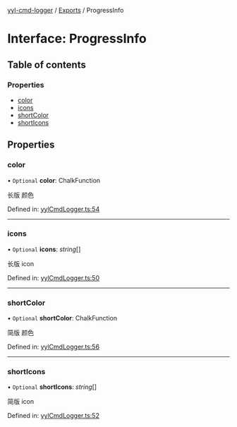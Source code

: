 [yyl-cmd-logger](../README.md) / [Exports](../modules.md) / ProgressInfo

# Interface: ProgressInfo

## Table of contents

### Properties

- [color](progressinfo.md#color)
- [icons](progressinfo.md#icons)
- [shortColor](progressinfo.md#shortcolor)
- [shortIcons](progressinfo.md#shorticons)

## Properties

### color

• `Optional` **color**: ChalkFunction

长版 颜色

Defined in: [yylCmdLogger.ts:54](https://github.com/yyl-team/yyl-cmd-logger/blob/7328353/src/yylCmdLogger.ts#L54)

___

### icons

• `Optional` **icons**: *string*[]

长版 icon

Defined in: [yylCmdLogger.ts:50](https://github.com/yyl-team/yyl-cmd-logger/blob/7328353/src/yylCmdLogger.ts#L50)

___

### shortColor

• `Optional` **shortColor**: ChalkFunction

简版 颜色

Defined in: [yylCmdLogger.ts:56](https://github.com/yyl-team/yyl-cmd-logger/blob/7328353/src/yylCmdLogger.ts#L56)

___

### shortIcons

• `Optional` **shortIcons**: *string*[]

简版 icon

Defined in: [yylCmdLogger.ts:52](https://github.com/yyl-team/yyl-cmd-logger/blob/7328353/src/yylCmdLogger.ts#L52)
